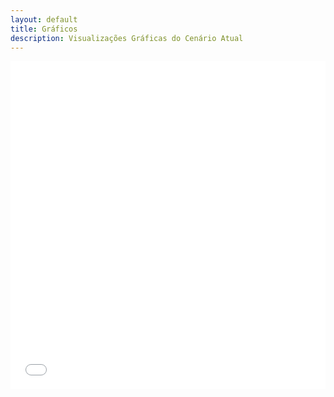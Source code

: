 ```yaml
---
layout: default
title: Gráficos
description: Visualizações Gráficas do Cenário Atual
---
```


<!-- 
Em href="" colocar dentro das aspas o link 
do caminho do arquivo audios.md do respectivo ano
-->

<div class = "row">
    <iframe id="igraph" scrolling="no" style="border:none;" seamless="seamless" src="./dados/graficos/alimentacao_quantidade.html" height="525" width="100%"></iframe>
</div>




<style scoped>
.row {
    aligin-items: center;
    text-align: center;
}


</style>